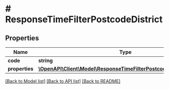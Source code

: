 # # ResponseTimeFilterPostcodeDistrict

## Properties

Name | Type | Description | Notes
------------ | ------------- | ------------- | -------------
**code** | **string** |  |
**properties** | [**\OpenAPI\Client\Model\ResponseTimeFilterPostcodeDistrictProperties**](ResponseTimeFilterPostcodeDistrictProperties.md) |  |

[[Back to Model list]](../../README.md#models) [[Back to API list]](../../README.md#endpoints) [[Back to README]](../../README.md)
